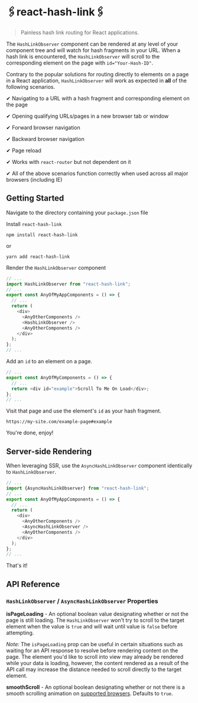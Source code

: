 # 🖇react-hash-link🖇

> Painless hash link routing for React applications.

The `HashLinkObserver` component can be rendered at any level of your component tree and will watch for hash fragments in your URL. When a hash link is encountered, the `HashLinkObserver` will scroll to the corresponding element on the page with `id="Your-Hash-ID"`.

Contrary to the popular solutions for routing directly to elements on a page in a React application, `HashLinkObserver` will work as expected in **all** of the following scenarios.

✔ Navigating to a URL with a hash fragment and corresponding element on the page

✔ Opening qualifying URLs/pages in a new browser tab or window

✔ Forward browser navigation

✔ Backward browser navigation

✔ Page reload

✔ Works with `react-router` but not dependent on it

✔ All of the above scenarios function correctly when used across all major browsers (including IE)

## Getting Started

Navigate to the directory containing your `package.json` file

Install `react-hash-link`

```shell
npm install react-hash-link
```

or

```shell
yarn add react-hash-link
```

Render the `HashLinkObserver` component

```javascript
// ...
import HashLinkObserver from "react-hash-link";
// ...
export const AnyOfMyAppComponents = () => {
  // ...
  return (
    <div>
      <AnyOtherComponents />
      <HashLinkObserver />
      <AnyOtherComponents />
    </div>
  );
};
// ...
```

Add an `id` to an element on a page.

```javascript
// ...
export const AnyOfMyComponents = () => {
  // ...
  return <div id="example">Scroll To Me On Load</div>;
};
// ...
```

Visit that page and use the element's `id` as your hash fragment.

`https://my-site.com/example-page#example`

You're done, enjoy!

## Server-side Rendering

When leveraging SSR, use the `AsyncHashLinkObserver` component identically to `HashLinkObserver`.

```javascript
// ...
import {AsyncHashLinkObserver} from "react-hash-link";
// ...
export const AnyOfMyAppComponents = () => {
  // ...
  return (
    <div>
      <AnyOtherComponents />
      <AsyncHashLinkObserver />
      <AnyOtherComponents />
    </div>
  );
};
// ...
```

That's it!

## API Reference

### `HashLinkObserver` / `AsyncHashLinkObserver` Properties

**isPageLoading** - An optional boolean value designating whether or not the page is still loading. The `HashLinkObserver` won't try to scroll to the target element when the value is `true` and will wait until value is `false` before attempting.

_Note:_ The `isPageLoading` prop can be useful in certain situations such as waiting for an API response to resolve before rendering content on the page. The element you'd like to scroll into view may already be rendered while your data is loading, however, the content rendered as a result of the API call may increase the distance needed to scroll directly to the target element.

**smoothScroll** - An optional boolean designating whether or not there is a smooth scrolling animation on [supported browsers](https://caniuse.com/#feat=scrollintoview). Defaults to `true`.
